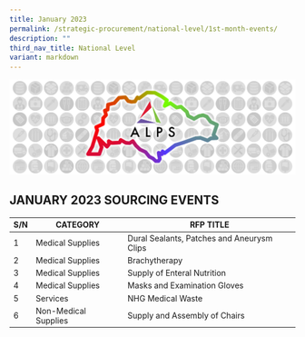 ```yaml
---
title: January 2023
permalink: /strategic-procurement/national-level/1st-month-events/
description: ""
third_nav_title: National Level
variant: markdown
---
```

![](/images/alps_sourcing_events_national_1920x640_clear.png)

## JANUARY 2023 SOURCING EVENTS
| S/N | CATEGORY | RFP TITLE |
| -------- | -------- | -------- |
| 1 |	Medical Supplies | Dural Sealants, Patches and Aneurysm Clips |
| 2 |	Medical Supplies | Brachytherapy |
| 3 |	Medical Supplies | Supply of Enteral Nutrition |
| 4 |	Medical Supplies | Masks and Examination Gloves |
| 5 |	Services | NHG Medical Waste |
| 6 |	Non-Medical Supplies | Supply and Assembly of Chairs |